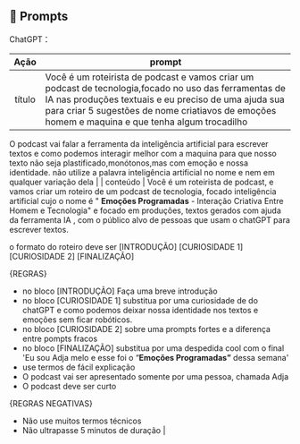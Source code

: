 ## 🧠 Prompts


ChatGPT：

|   Ação   | prompt                                                                                                                                                                                                                                                                         |
| :------: | ------------------------------------------------------------------------------------------------------------------------------------------------------------------------------------------------------------------------------------------------------------------------------ |
|  título  | Você é um roteirista de podcast e vamos criar um podcast de tecnologia,focado no uso das ferramentas de IA nas produções textuais e eu preciso de uma ajuda sua para criar 5 sugestões de nome criatiavos de emoções  homem e maquina e que tenha algum trocadilho 
O podcast vai falar  a ferramenta da inteligência artificial para escrever textos  e como podemos interagir melhor com a maquina  para que nosso texto não seja plastificado,monótonos,mas com emoção e nossa identidade.
não utilize a palavra inteligência artificial no nome e nem em qualquer variação dela                                                        |
| conteúdo | Você é um roteirista de podcast, e vamos criar um  roteiro de um podcast de tecnologia, focado inteligência artificial cujo o nome é " **Emoções Programadas** - Interação Criativa Entre Homem e Tecnologia" e focado em produções, textos gerados com ajuda da ferramenta IA ,  com o público alvo de pessoas que usam o chatGPT para escrever textos.

o formato do roteiro deve ser
[INTRODUÇÃO]
[CURIOSIDADE 1]
[CURIOSIDADE 2]
[FINALIZAÇÃO]

{REGRAS}

- no bloco [INTRODUÇÃO] Faça uma breve introdução
- no bloco [CURIOSIDADE 1] substitua por uma curiosidade de do chatGPT e como podemos deixar nossa identidade nos textos e emoções sem ficar robóticos.
- no bloco [CURIOSIDADE 2] sobre uma prompts fortes  e a diferença entre pompts fracos
- no bloco [FINALIZAÇÃO] substitua por uma despedida cool com o final 'Eu sou Adja melo e esse foi o “**Emoções Programadas”** dessa semana'
- use termos de fácil explicação
- O podcast vai ser apresentado somente por uma pessoa, chamada Adja
- O podcast deve ser curto

{REGRAS NEGATIVAS}

- Não use muitos termos técnicos
- Não ultrapasse 5 minutos de duração |

